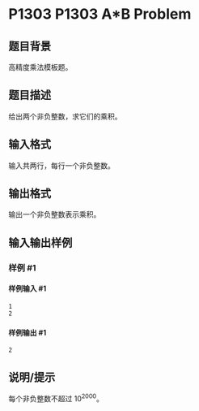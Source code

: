 # P1303 P1303 A*B Problem

## 题目背景

高精度乘法模板题。

## 题目描述

给出两个非负整数，求它们的乘积。

## 输入格式

输入共两行，每行一个非负整数。


## 输出格式

输出一个非负整数表示乘积。

## 输入输出样例

### 样例 #1

#### 样例输入 #1

```
1 
2
```

#### 样例输出 #1

```
2
```

## 说明/提示

每个非负整数不超过 $10^{2000}$。
